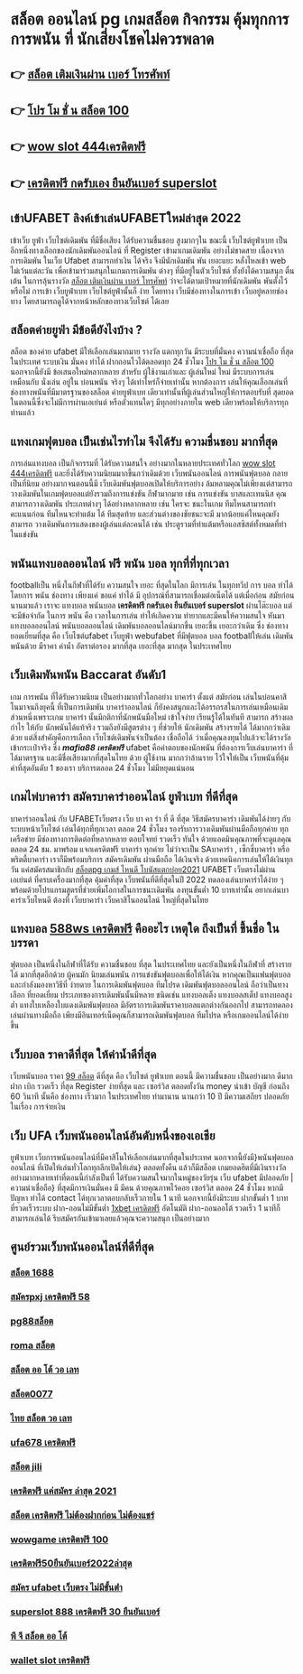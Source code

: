 # สล็อต ออนไลน์ pg  เกมสล็อต กิจกรรม   คุ้มทุกการ การพนัน ที่ นักเสี่ยงโชคไม่ควรพลาด

## 👉 [สล็อต เติมเงินผ่าน เบอร์ โทรศัพท์](https://mabet.net/register/)
## 👉 [โปร โม ชั่ น สล็อต 100](https://member.mabet.net/?action=login)
## 👉 [wow slot 444เครดิตฟรี](https://member.mabet.net/?action=login)
## 👉 [เครดิตฟรี กดรับเอง ยืนยันเบอร์ superslot](https://mabet.net/credit-free-new/)

## เข้าUFABET ลิงค์เข้าเล่นUFABETใหม่ล่าสุด 2022 

เข้าเว็บ ยูฟ่า เว็บไซต์เดิมพัน  ที่มีชื่อเสียง ได้รับความชื่นชอบ สูงมากๆใน ขณะนี้ เว็บไซต์ยูฟ่าเบท  เป็นอีกหนึ่งทางเลือกของนักเดิมพันออนไลน์  ที่ Register เข้ามาเกมเดิมพัน อย่างไม่ขาดสาย เนื่องจากการเดิมพัน ในเว็บ Ufabet สามารถทำเงิน ได้จริง จึงมีนักเดิมพัน พัน เยอะแยะ หลั่งไหลเข้า web ไม่เว้นแต่ละวัน เพื่อเข้ามาร่วมสนุกในเกมการเดิมพัน ต่างๆ ที่มีอยู่ในตัวเว็บไซต์  ทั้งยังได้ความสนุก ตื่นเต้น ในการลุ้นรางวัล [สล็อต เติมเงินผ่าน เบอร์ โทรศัพท์](https://member.mabet.net/?action=login) ว่าจะได้ตามเป้าหมายที่นักเดิมพัน พันตั้งไว้หรือไม่ การเข้า เว็บยูฟ่าเบท เว็บไซต์ยูฟ่านั้นก็ ง่าย  โดยทาง เว็บมีช่องทางในการเข้า เว็บอยู่หลายช่องทาง โดยสามารถดูได้จากหน้าหลักของทางเว็บไซต์ ได้เลย


## สล็อตค่ายยูฟ่า มีข้อดียังไงบ้าง ?
สล็อต ของค่าย ufabet มีให้เลือกเล่นมากมาย  รางวัล  แตกทุกวัน มีระบบที่มั่นคง  ความน่าเชื่อถือ ที่สุดในประเทศ  ระบบเงิน มั่นคง  ทำได้  ฝากถอนไวได้ตลอดทุก 24 ชั่วโมง [โปร โม ชั่ น สล็อต 100](https://member.mabet.net/?action=login) นอกจากนี้ยังมี ข้อเสนอใหม่หลากหลาย สำหรับ ผู้ใช้งานเก่าและ ผู้เล่นใหม่ ใหม่ มีระบบการเล่น เหมือนกับ  นั่งเล่น อยู่ใน บ่อนพนัน จริงๆ ได้เท่าไหร่ก็จ่ายเท่านั้น หากต้องการ เล่นให้คุณเลือกเล่นที่ ช่องทางพนันที่มีมาตรฐานของสล็อต ค่ายยูฟ่าเบท เดียวเท่านั้นที่ผู้เล่นส่วนใหญ่ให้การตอบรับที่ สุดยอดในตอนนี้ซึ่งจะไม่มีการผ่านเอเย่นต์ หรือตัวแทนใดๆ มีทุกอย่างภายใน web เดียวพร้อมให้บริการทุกท่านแล้ว

## แทงเกมฟุตบอล  เป็นเช่นไรทำไม จึงได้รับ ความชื่นชอบ มากที่สุด

 การเล่นแทงบอล  เป็นกิจกรรมที่ ได้รับความสนใจ อย่างมากในหลายประเทศทั่วโลก [wow slot 444เครดิตฟรี](https://mabet.net/credit-free-new/) และยิ่งได้รับความนิยมมากขึ้นกว่าเดิมด้วย  เว็บพนันออนไลน์ การพนันฟุตบอล กลายเป็นที่นิยม อย่างมากจนตอนนี้มี  เว็บเดิมพันฟุตบอลเปิดให้บริการอย่าง ล้มหลามคุณไม่เพียงแต่สามารถ วางเดิมพันในเกมฟุตบอลแต่ยังรวมถึงการแข่งขัน กีฬามากมาย  เช่น การแข่งขัน บาสและเทนนิส คุณสามารถวางเดิมพัน ประเภทต่างๆ ได้อย่างหลากหลาย  เช่น ใครจะ ชนะในเกม ทีมไหนสามารถทำ คะแนนก่อน ทีมไหนจะทำแต้ม ได้ ทีมสุดท้าย และส่วนต่างของชัยชนะจะมี มากน้อยแค่ไหนคุณยังสามารถ วางเดิมพันการแสดงของผู้เล่นแต่ละคนได้ เช่น ประตูรวมที่ทำแต้มหรือแอสซิสต์ทั้งหมดที่ทำในแข่งขัน

## พนันแทงบอลออนไลน์ ฟรี  พนัน  บอล ทุกที่ที่ทุกเวลา

 footballเป็น หนึ่งในกีฬาที่ได้รับ ความสนใจ  เยอะ ที่สุดในโลก มีการเล่น ในทุกทวีป การ บอล  ทำได้  โดยการ  พนัน   ช่องทาง เพียงแค่ ขอแค่ ทำได้ มี อุปกรณ์ที่สามารถเชื่อมต่อเน็ตได้ แต่เมื่อก่อน สมัยก่อน นานมาแล้ว เราจะ แทงบอล  พนันบอล **เครดิตฟรี กดรับเอง ยืนยันเบอร์ superslot** ผ่านโต๊ะบอล แต่จะมีข้อจำกัด ในการ พนัน คือ  เวลาในการเล่น ทำให้เกิดความ ทำยากและมีคนให้ความสนใจ หันมาแทงบอลออนไลน์ พนันบอลออนไลน์ เดิมพันบอลออนไลน์มากขึ้น เยอะขึ้น เยอะกว่าเดิม ซึ่ง ช่องทาง  ยอดเยี่ยมที่สุด  คือ เว็บไซต์ufabet เว็บยูฟ่า webufabet ที่มีฟุตบอล บอล footballให้เล่น เดิมพัน พนันด้วย มีราคา ค่าน้ำ อัตราต่อรอง มากที่สุด เยอะที่สุด มากสุด ในประเทศไทย



##  เว็บเดิมพันพนัน Baccarat  อันดับ1

เกม การพนัน ที่ได้รับความนิยม เป็นอย่างมากทั่วโลกอย่าง  บาคาร่า ตั้งแต่ สมัยก่อน เล่นในบ่อนคาสิโนมาจนถึงยุคนี้ ที่เป็นการเดิมพัน บาคาร่าออนไลน์ ก็ยังคงสนุกและได้อรรถรสในการเล่นเหมือนเดิม ส่วนหนึ่งเพราะเกม บาคาร่า นั้นมีกติกาที่นักพนันมือใหม่  เข้าใจง่าย  เรียนรู้ได้ในทันที  สามารถ สร้างผลกำไร ให้กับ นักพนันได้แท้จริง รวมถึงยังมีสูตรต่าง ๆ ที่ช่วยให้ นักเดิมพัน สร้างรายได้ ได้มากกว่าเดิมด้วย แต่สิ่งสำคัญคือการเลือก เว็บไซต์เดิมพันจำเป็นต้อง เชื่อถือได้ ว่าเมื่อคุณลงทุนไปแล้วจะได้รางวัล เข้ากระเป๋าจริง ซึ่ง ***mafia88 เครดิตฟรี***  ufabet  คือคำตอบของนักพนัน ที่ต้องการเว็บเล่นบาคาร่า ที่ได้มาตรฐาน และมีชื่อเสียงมากที่สุดในไทย ด้วย ผู้ใช้งาน มากกว่าล้านราย ไว้ใจให้เป็น  เว็บพนันที่คุ้มค่าที่สุดอันดับ 1 ของเรา บริการตลอด 24 ชั่วโมง ไม่มีหยุดแน่นอน

##  เกมไพ่บาคาร่า  สมัครบาคาร่าออนไลน์  ยูฟ่าเบท  ที่ดีที่สุด

บาคาร่าออนไลน์ กับ UFABETเว็บตรง    เว็บ บา คา ร่า ที่ ดี ที่สุด วิธีสมัครบาคาร่า เดิมพันได้ง่ายๆ กับ ระบบหน้าเว็บไซต์ เล่นได้ทุกที่ทุกเวลา ตลอด 24 ชั่วโมง รองรับการวางเดิมพันผ่านมือถือทุกค่าย ทุกเครือข่าย มีช่องทางการติดต่อที่หลากหลาย ตอบโจทย์ รวดเร็ว ทันใจ ด้วยแอดมินคุณภาพที่จะดูแลคุณตลอด 24 ชม. มาพร้อม แจกเครดิตฟรี บาคาร่า  ทุกค่าย ไม่ว่าจะเป็น SAบาคาร่า , เซ็กซี่บาคาร่า หรือ พริตตี้บาคาร่า เราก็มีพร้อมบริการ สมัครเดิมพัน ผ่านมือถือ ได้เงินจริง ด้วยเทคนิคการเล่นให้ได้เงินทุกวัน แค่สมัครสมาชิกกับ [สล็อตpg เกมส์ ไหนดี โบนัสแตกบ่อย2021](https://mabet.net/) UFABET เว็บตรงไม่ผ่านเอเย่นต์ ที่ครบเครื่องมากที่สุด คุ้มค่าที่สุด เว็บพนันที่ดีที่สุดในปี 2022 ทดลองเล่นบาคาร่าได้ง่าย ๆ พร้อมด้วยโปรแกรมสูตรที่ช่วยเพิ่มโอกาสในการชนะเดิมพัน ลงทุนขั้นต่ำ 10 บาทเท่านั้น อยากเล่นบาคาร่าเว็บไหนดี ต้องที่ เว็บบาคาร่า   เว็บคาสิโนออนไลน์ ใหญ่ที่สุดในไทย


## แทงบอล [588ws เครดิตฟรี](https://mabet.net/register/)  คืออะไร  เหตุใด ถึงเป็นที่ ขึ้นชื่อ ในบรรดา 

ฟุตบอล  เป็นหนึ่งในกีฬาที่ได้รับ ความชื่นชอบ ที่สุด  ในประเทศไทย และยังเป็นหนึ่งในกีฬาที่ สร้างรายได้ มากที่สุดอีกด้วย ผู้คนมัก นิยมเล่นพนัน  การแข่งขันฟุตบอลเพื่อให้ได้เงิน หากคุณเป็นแฟนฟุตบอลและกำลังมองหาวิธีที่ ง่ายดาย ในการเดิมพันฟุตบอล   ทีมโปรด เดิมพันฟุตบอลออนไลน์ ถือว่าเป็นทางเลือก ที่ยอดเยี่ยม ประเภทของการเดิมพันนั้นมีหลาย ชนิดเช่น แทงบอลเต็ง แทงบอลสเต็ป แทงบอลสูงต่ำ แทงใบเหลืองใบแดงเดิมพันฟุตบอล มีอัตราการเดิมพันราคาบอลแตกต่างกันออกไป สามารถทดลองเล่นผ่านทางมือถือ เพียงมีอินเทอร์เน็ตคุณก็สามารถเดิมพันฟุตบอล ทีมโปรด หรือเกมออนไลน์ได้ง่ายขึ้น


## เว็บบอล ราคาดีที่สุด ให้ค่าน้ำดีที่สุด

 เว็บพนันบอล  ราคา [99 สล็อต](https://mabet.net/credit-free-50/)  ดีที่สุด  คือ   เว็บไซต์ ยูฟ่าเบท   ตอนนี้  มีความชื่นชอบ  เป็นอย่างมาก  ดีมาก ฝาก   เบิก  รวดเร็ว  ที่สุด  Register  ง่ายที่สุด  และ  เซอร์วิส  ตลอดทั้งวัน   money  นำเข้า บัญชี   ก่อนถึง  60 วินาที  นั้นคือ  ช่องทาง  เร็วมาก ในประเทศไทย  ทำมานาน   นานกว่า 10 ปี  มีความเสถียร ปลอดภัย ในเรื่อง  การจ่ายเงิน 

## เว็บ UFA เว็บพนันออนไลน์อันดับหนึ่งของเอเชีย

ยูฟ่าเบท   เว็บการพนันออนไลน์ที่มีคาสิโนให้เลือกเล่นมากที่สุดในประเทศ นอกจากนี้ยังมี}พนันฟุตบอลออนไลน์   ที่เปิดให้เล่นทั่วโลกทุกลีกเปิดให้เล่น} ตลอดทั้งคืน แล้วก็มีสล็อต  เกมยอดฮิตที่มีเงินรางวัล อย่างมากหลายเท่าที่ตอนนี้กำลังเป็นที่ ได้รับความสนใจมากในหมู่ของวัยรุ่น  เว็บ ufabet  มีปลอดภัย | ความน่าเชื่อถือ} ที่สุดมีการเงินมั่นคง มี มีคน ด้วยคุณภาพไว้คอย เซอร์วิส  ตลอด 24 ชั่วโมง  หากมีปัญหา ทำได้  contact ได้ทุกเวลาตอบกลับเร็วภายใน 1 นาที นอกจากนี้ยังมีระบบ ฝากขั้นต่ำ 1 บาท ที่รวดเร็วระบบ ฝาก-ถอนไม่มีขั้นต่ำ [1xbet เครดิตฟรี](https://mabet.net/) อัตโนมัติ ฝาก-ถอนออโต้ รวดเร็ว 1 นาทีก็สามารถเล่นได้ รีบสมัครกันเข้ามาเลยแล้วคุณจะความสนุก เป็นอย่างมาก



## ศูนย์รวมเว็บพนันออนไลน์ที่ดีที่สุด

### [สล็อต 1688](https://atom.io/themes/MABET.net%20โบนัสเยอะที่สุด%20สล็อตออนไลน์%201688%20เครดิตฟรี%20008%20สล็อต%20ฝาก%2020%20รับ%20100%20แตกหนัก)
### [สมัครpxj เครดิตฟรี 58](https://atom.io/themes/MABET.net%20โบนัสเยอะที่สุด%20เครดิตฟรี%2050%20แค่สมัครล่าสุด2021%20ฟรี%20008%20สล็อต%20ฝาก%2020%20รับ%20100%20แตกหนัก)
### [pg88สล็อต](https://atom.io/themes/MABET.net%20โบนัสเยอะที่สุด%20สล็อต%20โอน%20ผ่าน%20วอ%20เลท%20008%20สล็อต%20ฝาก%2020%20รับ%20100%20แตกหนัก)
### [roma สล็อต](https://atom.io/themes/MABET.net%20โบนัสเยอะที่สุด%20bet%20สล็อต%20008%20สล็อต%20ฝาก%2020%20รับ%20100%20แตกหนัก)
### [สล็อต ออ โต้ วอ เลท](https://atom.io/themes/MABET.net%20โบนัสเยอะที่สุด%20m98%20เครดิตฟรี58บาท%20008%20สล็อต%20ฝาก%2020%20รับ%20100%20แตกหนัก)
### [สล็อต0077](https://atom.io/themes/MABET.net%20โบนัสเยอะที่สุด%20สล็อต%20เติม%20true%20wallet%20ฝาก-ถอน%20ไม่มี%20ขั้น%20ต่ํา%202020%20008%20สล็อต%20ฝาก%2020%20รับ%20100%20แตกหนัก)
### [ไทย สล็อต วอ เลท](https://atom.io/themes/MABET.net%20โบนัสเยอะที่สุด%20สล็อต%20xo%20ฝาก-ถอน%20ไม่มี%20ขั้น%20ต่ํา%20008%20สล็อต%20ฝาก%2020%20รับ%20100%20แตกหนัก)
### [ufa678 เครดิตฟรี](https://atom.io/themes/MABET.net%20โบนัสเยอะที่สุด%20สล็อต1688เครดิตฟรี50%20008%20สล็อต%20ฝาก%2020%20รับ%20100%20แตกหนัก)
### [สล็อต jili](https://atom.io/themes/MABET.net%20โบนัสเยอะที่สุด%20win888%20เครดิตฟรี%20008%20สล็อต%20ฝาก%2020%20รับ%20100%20แตกหนัก)
### [เครดิตฟรี แค่สมัคร ล่าสุด 2021](https://atom.io/themes/MABET.net%20โบนัสเยอะที่สุด%20เว็บ%20สล็อต%20ยอด%20นิยม%20อันดับ%201%20008%20สล็อต%20ฝาก%2020%20รับ%20100%20แตกหนัก)
### [สล็อต เครดิตฟรี ไม่ต้องฝากก่อน ไม่ต้องแชร์](https://atom.io/themes/MABET.net%20โบนัสเยอะที่สุด%20ทดลอง%20เล่น%20สล็อต%20sg%20008%20สล็อต%20ฝาก%2020%20รับ%20100%20แตกหนัก)
### [wowgame เครดิตฟรี 100](https://atom.io/themes/MABET.net%20โบนัสเยอะที่สุด%20betflik%20เครดิตฟรี%2050%20ล่าสุด%20008%20สล็อต%20ฝาก%2020%20รับ%20100%20แตกหนัก)
### [เครดิตฟรี50ยืนยันเบอร์2022ล่าสุด](https://atom.io/themes/MABET.net%20โบนัสเยอะที่สุด%20spinix%20เครดิตฟรี%20008%20สล็อต%20ฝาก%2020%20รับ%20100%20แตกหนัก)
### [สมัคร ufabet เว็บตรง ไม่มีขั้นต่ํา](https://atom.io/themes/MABET.net%20โบนัสเยอะที่สุด%20โปร%20โม%20ชั่%20น%20สล็อต%20ฝาก%201%20บาท%20ได้%20100%20008%20สล็อต%20ฝาก%2020%20รับ%20100%20แตกหนัก)
### [superslot 888 เครดิตฟรี 30 ยืนยันเบอร์](https://atom.io/themes/MABET.net%20โบนัสเยอะที่สุด%20สล็อต66666%20008%20สล็อต%20ฝาก%2020%20รับ%20100%20แตกหนัก)
### [พี จี สล็อต ออ โต้](https://atom.io/themes/MABET.net%20โบนัสเยอะที่สุด%20dafabet%20เครดิตฟรี%20150%20008%20สล็อต%20ฝาก%2020%20รับ%20100%20แตกหนัก)
### [wallet slot เครดิตฟรี](https://atom.io/themes/MABET.net%20โบนัสเยอะที่สุด%20member%20slot%20เครดิตฟรี%20008%20สล็อต%20ฝาก%2020%20รับ%20100%20แตกหนัก)
